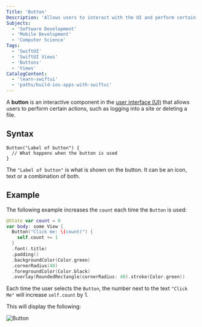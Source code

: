 ```yaml
---
Title: 'Button'
Description: 'Allows users to interact with the UI and perform certain actions.'
Subjects:
  - 'Software Development'
  - 'Mobile Development'
  - 'Computer Science'
Tags:
  - 'SwiftUI'
  - 'SwiftUI Views'
  - 'Buttons'
  - 'Views'
CatalogContent:
  - 'learn-swiftui'
  - 'paths/build-ios-apps-with-swiftui'
---
```


A **button** is an interactive component in the [user interface (UI)](https://www.codecademy.com/resources/docs/uiux) that allows users to perform certain actions, such as logging into a site or deleting a file.

## Syntax

```pseudo
Button("Label of button") {
  // What happens when the button is used
}
```

The `"Label of button"` is what is shown on the button. It can be an icon, text or a combination of both.

## Example

The following example increases the `count` each time the `Button` is used:

```swift
@State var count = 0
var body: some View {
  Button("Click me: \(count)") {
    self.count += 1
  }
  .font(.title)
  .padding()
  .backgroundColor(Color.green)
  .cornerRadius(40)
  .foregroundColor(Color.black)
  .overlay(RoundedRectangle(cornerRadius: 40).stroke(Color.green))
```

Each time the user selects the `Button`, the number next to the text `"Click Me"` will increase `self.count` by 1.

This will display the following:

![Button](https://raw.githubusercontent.com/Codecademy/docs/main/media/button.png)
